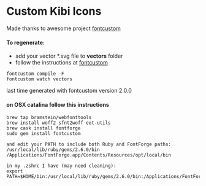 Custom Kibi Icons
=================

Made thanks to awesome project [fontcustom](https://github.com/FontCustom/fontcustom) 

#### To regenerate:    
 
* add your vector *.svg file to **vectors** folder
* follow the instructions at [fontcustom](https://github.com/FontCustom/)


```
fontcustom compile -F
fontcustom watch vectors
```

last time generated with fontcustom version 2.0.0

#### on OSX catalina follow this instructions 

```
brew tap bramstein/webfonttools
brew install woff2 sfnt2woff eot-utils
brew cask install fontforge
sudo gem install fontcustom

and edit your PATH to include both Ruby and FontForge paths:
/usr/local/lib/ruby/gems/2.6.0/bin
/Applications/FontForge.app/Contents/Resources/opt/local/bin

in my .zshrc I have (may need cleaning):
export PATH=$HOME/bin:/usr/local/lib/ruby/gems/2.6.0/bin:/Applications/FontForge.app/Contents/Resources/opt/local/bin:/usr/local/bin:/usr/local/sbin:/Users/MYUSER/.composer/vendor/bin:/usr/local/opt/ruby/bin:/$PATH
```